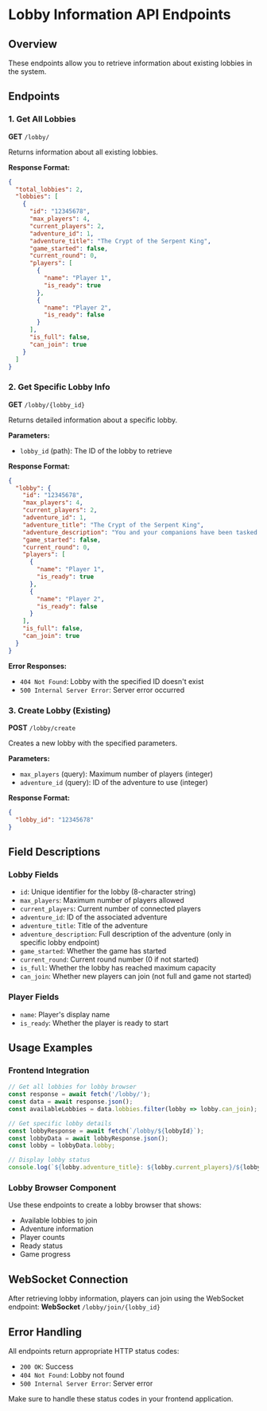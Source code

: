 # Lobby Information API Endpoints

## Overview
These endpoints allow you to retrieve information about existing lobbies in the system.

## Endpoints

### 1. Get All Lobbies
**GET** `/lobby/`

Returns information about all existing lobbies.

**Response Format:**
```json
{
  "total_lobbies": 2,
  "lobbies": [
    {
      "id": "12345678",
      "max_players": 4,
      "current_players": 2,
      "adventure_id": 1,
      "adventure_title": "The Crypt of the Serpent King",
      "game_started": false,
      "current_round": 0,
      "players": [
        {
          "name": "Player 1",
          "is_ready": true
        },
        {
          "name": "Player 2",
          "is_ready": false
        }
      ],
      "is_full": false,
      "can_join": true
    }
  ]
}
```

### 2. Get Specific Lobby Info
**GET** `/lobby/{lobby_id}`

Returns detailed information about a specific lobby.

**Parameters:**
- `lobby_id` (path): The ID of the lobby to retrieve

**Response Format:**
```json
{
  "lobby": {
    "id": "12345678",
    "max_players": 4,
    "current_players": 2,
    "adventure_id": 1,
    "adventure_title": "The Crypt of the Serpent King",
    "adventure_description": "You and your companions have been tasked with exploring...",
    "game_started": false,
    "current_round": 0,
    "players": [
      {
        "name": "Player 1",
        "is_ready": true
      },
      {
        "name": "Player 2",
        "is_ready": false
      }
    ],
    "is_full": false,
    "can_join": true
  }
}
```

**Error Responses:**
- `404 Not Found`: Lobby with the specified ID doesn't exist
- `500 Internal Server Error`: Server error occurred

### 3. Create Lobby (Existing)
**POST** `/lobby/create`

Creates a new lobby with the specified parameters.

**Parameters:**
- `max_players` (query): Maximum number of players (integer)
- `adventure_id` (query): ID of the adventure to use (integer)

**Response Format:**
```json
{
  "lobby_id": "12345678"
}
```

## Field Descriptions

### Lobby Fields
- `id`: Unique identifier for the lobby (8-character string)
- `max_players`: Maximum number of players allowed
- `current_players`: Current number of connected players
- `adventure_id`: ID of the associated adventure
- `adventure_title`: Title of the adventure
- `adventure_description`: Full description of the adventure (only in specific lobby endpoint)
- `game_started`: Whether the game has started
- `current_round`: Current round number (0 if not started)
- `is_full`: Whether the lobby has reached maximum capacity
- `can_join`: Whether new players can join (not full and game not started)

### Player Fields
- `name`: Player's display name
- `is_ready`: Whether the player is ready to start

## Usage Examples

### Frontend Integration
```javascript
// Get all lobbies for lobby browser
const response = await fetch('/lobby/');
const data = await response.json();
const availableLobbies = data.lobbies.filter(lobby => lobby.can_join);

// Get specific lobby details
const lobbyResponse = await fetch(`/lobby/${lobbyId}`);
const lobbyData = await lobbyResponse.json();
const lobby = lobbyData.lobby;

// Display lobby status
console.log(`${lobby.adventure_title}: ${lobby.current_players}/${lobby.max_players} players`);
```

### Lobby Browser Component
Use these endpoints to create a lobby browser that shows:
- Available lobbies to join
- Adventure information
- Player counts
- Ready status
- Game progress

## WebSocket Connection
After retrieving lobby information, players can join using the WebSocket endpoint:
**WebSocket** `/lobby/join/{lobby_id}`

## Error Handling
All endpoints return appropriate HTTP status codes:
- `200 OK`: Success
- `404 Not Found`: Lobby not found
- `500 Internal Server Error`: Server error

Make sure to handle these status codes in your frontend application.
